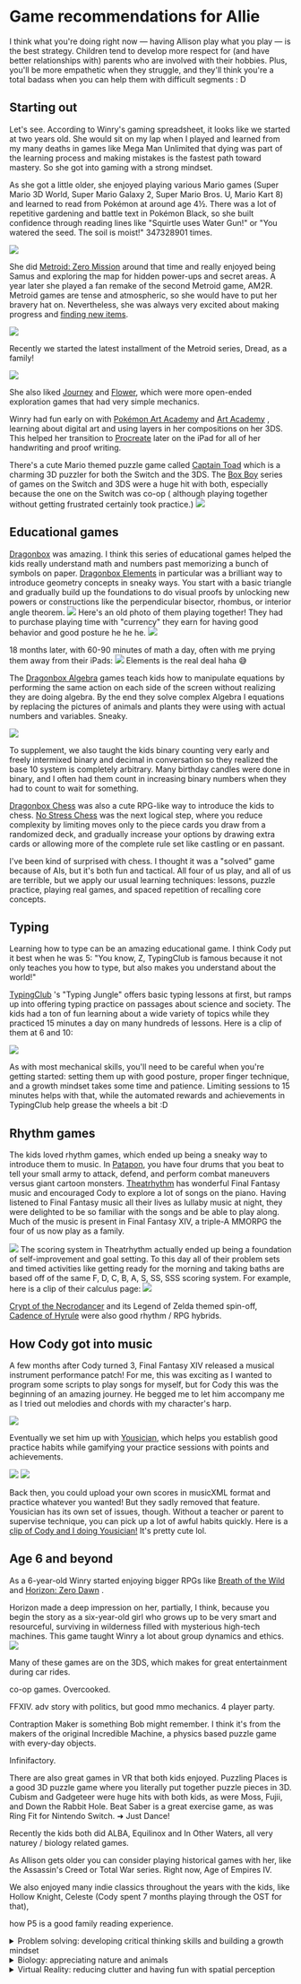 # Game recommendations for Allie

I think what you're doing right now — having Allison play what you play — is the
best strategy. Children tend to develop more respect for (and have better
relationships with) parents who are involved with their hobbies. Plus, you'll be
more empathetic when they struggle, and they'll think you're a total badass when
you can help them with difficult segments : D

## Starting out

Let's see. According to Winry's gaming spreadsheet, it looks like we started at
two years old. She would sit on my lap when I played and learned from my many
deaths in games like Mega Man Unlimited that dying was part of the learning
process and making mistakes is the fastest path toward mastery. So she got into
gaming with a strong mindset.

As she got a little older, she enjoyed playing various Mario games (Super Mario
3D World, Super Mario Galaxy 2, Super Mario Bros. U, Mario Kart 8) and learned
to read from Pokémon at around age 4½. There was a lot of repetitive gardening
and battle text in Pokémon Black, so she built confidence through reading lines
like "Squirtle uses Water Gun!" or "You watered the seed. The soil is moist!"
347328901 times.

![](img/pokemonPlanting.jpg)

She did
[Metroid: Zero Mission](https://en.wikipedia.org/wiki/Metroid:_Zero_Mission)
around that time and really enjoyed being Samus and exploring the map for hidden
power-ups and secret areas. A year later she played a fan remake of the second
Metroid game, AM2R. Metroid games are tense and atmospheric, so she would have
to put her bravery hat on. Nevertheless, she was always very excited about
making progress and [finding new items](https://youtu.be/-mhABaHTI_w).

![](img/am2r.jpg)

Recently we started the latest installment of the Metroid series, Dread, as a
family!

![](img/metroidcollage.png)

She also liked [Journey](https://store.steampowered.com/app/638230/Journey/)
and [Flower](https://store.steampowered.com/app/966330/Flower/), which were more
open-ended exploration games that had very simple mechanics.

Winry had fun early on
with [Pokémon Art Academy](https://www.nintendo.com/games/detail/pokemon-art-academy-3ds/)
and [Art Academy](https://www.nintendo.com/games/detail/art-academy-lessons-for-everyone-3ds/)
, learning about digital art and using layers in her compositions on her 3DS.
This helped her transition
to [Procreate](https://apps.apple.com/us/app/procreate/id425073498) later on the
iPad for all of her handwriting and proof writing.

There's a cute Mario themed puzzle game
called [Captain Toad](https://www.nintendo.com/games/detail/captain-toad-treasure-tracker-switch/)
which is a charming 3D puzzler for both the Switch and the 3DS.
The [Box Boy](https://www.nintendo.com/games/detail/boxboy-and-boxgirl-switch/)
series of games on the Switch and 3DS were a huge hit with both, especially
because the one on the Switch was co-op (
although playing together without getting frustrated certainly took practice.)
![](img/boxboy.jpg)

## Educational games

[Dragonbox](https://dragonbox.com/) was amazing. I think this series of
educational games helped the kids really understand math and numbers past
memorizing a bunch of symbols on paper.
[Dragonbox Elements](https://www.youtube.com/watch?v=rm-6pDiSH44) in particular
was a brilliant way to introduce geometry concepts in sneaky ways. You start
with a basic triangle and gradually build up the foundations to do visual proofs
by unlocking new powers or constructions like the perpendicular bisector,
rhombus, or interior angle theorem.
![](img/elements.jpg)
Here's an old photo of them playing together! They had to purchase playing time
with "currency" they earn for having good behavior and good posture he he he.
![](img/dbelementsbears.jpg)

18 months later, with 60-90 minutes of math a day, often with me prying them
away from their iPads:
![](img/cosx+y.png)
Elements is the real deal haha 😅

The [Dragonbox Algebra](https://dragonbox.com/products/algebra-5) games teach
kids how to manipulate equations by performing the same action on each side of
the screen without realizing they are doing algebra. By the end they solve
complex Algebra I equations by replacing the pictures of animals and plants they
were using with actual numbers and variables. Sneaky.

![](img/dragonboxalgebra.jpg)

To supplement, we also taught the kids binary counting very early and freely
intermixed binary and decimal in conversation so they realized the base 10
system is completely arbitrary. Many birthday candles were done in binary, and I
often had them count in increasing binary numbers when they had to count to wait
for something.

[Dragonbox Chess](https://www.youtube.com/watch?v=e2k6EKdyJMw) was also a cute
RPG-like way to introduce the kids to
chess. [No Stress Chess](https://www.amazon.com/Winning-Moves-Games-Stress-Chess/dp/B0007Q1IO4)
was the next logical step, where you reduce complexity by limiting moves only to
the piece cards you draw from a randomized deck, and gradually increase your
options by drawing extra cards or allowing more of the complete rule set like
castling or en passant.

I've been kind of surprised with chess. I thought it was a "solved" game because
of AIs, but it's both fun and tactical. All four of us play, and all of us are
terrible, but we apply our usual learning techniques: lessons, puzzle practice,
playing real games, and spaced repetition of recalling core concepts.

## Typing

Learning how to type can be an amazing educational game. I think Cody put it
best when he was 5: "You know, Z, TypingClub is famous because it not only
teaches you how to type, but also makes you understand about the world!"

[TypingClub](https://www.typingclub.com/) 's "Typing Jungle" offers basic typing
lessons at first, but ramps up into offering typing practice on passages about
science and society. The kids had a ton of fun learning about a wide variety of
topics while they practiced 15 minutes a day on many hundreds of lessons. Here
is a clip of them at 6 and 10:

[![](img/typingclub-playB.jpg)](https://youtu.be/L0Kk0wtVOt4)

As with most mechanical skills, you'll need to be careful when you're getting
started: setting them up with good posture, proper finger technique, and a
growth mindset takes some time and patience. Limiting sessions to 15 minutes
helps with that, while the automated rewards and achievements in TypingClub help
grease the wheels a bit :D

## Rhythm games

The kids loved rhythm games, which ended up being a sneaky way to introduce them
to music. In [Patapon](https://www.youtube.com/watch?v=D3Hz4hIjeDs), you have
four drums that you beat to tell your small army to attack, defend, and perform
combat maneuvers versus giant cartoon
monsters. [Theatrhythm](https://www.youtube.com/watch?v=nUWXodOjzbI) has
wonderful Final Fantasy music and encouraged Cody to explore a lot of songs on
the piano. Having listened to Final Fantasy music all their lives as lullaby
music at night, they were delighted to be so familiar with the songs and be able
to play along. Much of the music is present in Final Fantasy XIV, a triple-A
MMORPG the four of us now play as a family.

![](img/theatrhythm.jpg)
The scoring system in Theatrhythm actually ended up being a foundation of
self-improvement and goal setting. To this day all of their problem sets and
timed activities like getting ready for the morning and taking baths are based
off of the same F, D, C, B, A, S, SS, SSS scoring system. For example, here is a
clip of their calculus page:
![](img/psets.png)

[Crypt of the Necrodancer](https://store.steampowered.com/app/247080/Crypt_of_the_NecroDancer/)
and its Legend of Zelda themed
spin-off, [Cadence of Hyrule](https://www.nintendo.com/games/detail/cadence-of-hyrule-crypt-of-the-necrodancer-featuring-the-legend-of-zelda-switch/)
were also good rhythm / RPG hybrids.

## How Cody got into music

A few months after Cody turned 3, Final Fantasy XIV released a musical
instrument performance patch! For me, this was exciting as I wanted to program
some scripts to play songs for myself, but for Cody this was the beginning of an
amazing journey. He begged me to let him accompany me as I tried out melodies
and chords with my character's harp.

![](img/ffxivperformance.jpg)

Eventually we set him up with [Yousician](https://yousician.com/), which helps
you establish good practice habits while gamifying your practice sessions with
points and achievements.

![](img/yousician1.jpg)
![](img/yousician2.jpg)

Back then, you could upload your own scores in musicXML format and practice
whatever you wanted! But they sadly removed that feature. Yousician has its own
set of issues, though. Without a teacher or parent to supervise technique, you
can pick up a lot of awful habits quickly. Here is
a [clip of Cody and I doing Yousician!](https://youtu.be/0lWLZ4vp_ls) It's
pretty cute lol.

## Age 6 and beyond

As a 6-year-old Winry started enjoying bigger RPGs like
[Breath of the Wild](https://www.zelda.com/breath-of-the-wild/) and
[Horizon: Zero Dawn](https://www.playstation.com/en-us/games/horizon-zero-dawn/)
.

Horizon made a deep impression on her, partially, I think, because you begin the
story as a six-year-old girl who grows up to be very smart and resourceful,
surviving in wilderness filled with mysterious high-tech machines. This game
taught Winry a lot about group dynamics and ethics.
![](img/aloyrost.png)

Many of these games are on the 3DS, which makes for great entertainment during
car rides.

co-op games. Overcooked.

FFXIV. adv story with politics, but good mmo mechanics. 4 player party.

Contraption Maker is something Bob might remember. I think it's from the makers
of the original Incredible Machine, a physics based puzzle game with every-day
objects.

Infinifactory.

There are also great games in VR that both kids enjoyed. Puzzling Places is a
good 3D puzzle game where you literally put together puzzle pieces in 3D. Cubism
and Gadgeteer were huge hits with both kids, as were Moss, Fujii, and Down the
Rabbit Hole. Beat Saber is a great exercise game, as was Ring Fit for Nintendo
Switch. ➜ Just Dance!

Recently the kids both did ALBA, Equilinox and In Other Waters, all very naturey
/ biology related games.

As Allison gets older you can consider playing historical games with her, like
the Assassin's Creed or Total War series. Right now, Age of Empires IV.

We also enjoyed many indie classics throughout the years with the kids, like
Hollow Knight, Celeste (Cody spent 7 months playing through the OST for that),

how P5 is a good family reading experience.



<details>
<summary>Problem solving: developing critical thinking skills and building a growth mindset</summary>
  FTL: Faster than Light

</details>  

<details>
<summary>Biology: appreciating nature and animals</summary>
  Equilinox
  In Other Waters
  Alba: a Wildlife Adventure
</details>  

<details>
<summary>Virtual Reality: reducing clutter and having fun with spatial perception</summary>
    VR is a great way to reduce clutter of physical toys and engage spatial perception skills! Here are a few the kids have enjoyed over the years:
</details>  


